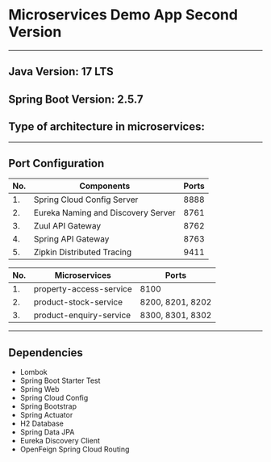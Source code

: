 # Microservices Demo App Second Version

---------------------------------------

Java Version: 17 LTS
---------------------------------------

Spring Boot Version: 2.5.7
---------------------------------------

Type of architecture in microservices:
---------------------------------------

---------------------------------------

Port Configuration
---------------------------------------

|No.|Components | Ports |
|---|------------|-------|
|1.|Spring Cloud Config Server|8888|
|2.|Eureka Naming and Discovery Server|8761 |
|3.|Zuul API Gateway|8762	|
|4.|Spring API Gateway|8763|
|5.|Zipkin Distributed Tracing|	9411|

|No.|Microservices | Ports |
|---|------------|-------|
|1.|property-access-service| 8100 |
|2.|product-stock-service|	8200, 8201, 8202 |
|3.|product-enquiry-service| 8300, 8301, 8302 |

---------------------------------------

Dependencies
---------------------------------------
- Lombok
- Spring Boot Starter Test
- Spring Web
- Spring Cloud Config
- Spring Bootstrap
- Spring Actuator
- H2 Database
- Spring Data JPA
- Eureka Discovery Client
- OpenFeign Spring Cloud Routing